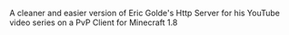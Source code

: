 A cleaner and easier version of Eric Golde's Http Server for his YouTube video series on a PvP Client for Minecraft 1.8
